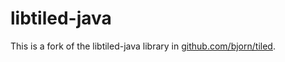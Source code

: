 # libtiled-java

This is a fork of the libtiled-java library in [github.com/bjorn/tiled](https://github.com/bjorn/tiled/tree/master/util/java/libtiled-java). 
